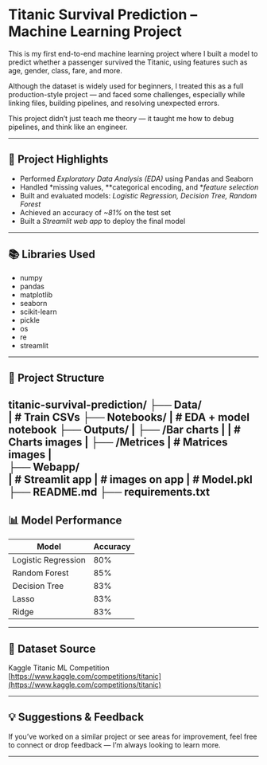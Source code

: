 # Titanic Survival Prediction – Machine Learning Project

This is my first end-to-end machine learning project where I built a model to predict whether a passenger survived the Titanic, using features such as age, gender, class, fare, and more.

Although the dataset is widely used for beginners, I treated this as a full production-style project — and faced some challenges, especially while linking files, building pipelines, and resolving unexpected errors.

This project didn’t just teach me theory — it taught me how to debug pipelines, and think like an engineer.

---

## 🚀 Project Highlights

- Performed *Exploratory Data Analysis (EDA)* using Pandas and Seaborn
- Handled *missing values, **categorical encoding, and **feature selection*
- Built and evaluated models: *Logistic Regression, Decision Tree, Random Forest*
- Achieved an accuracy of *~81%* on the test set
- Built a *Streamlit web app* to deploy the final model

---

## 📚 Libraries Used

- numpy
- pandas
- matplotlib
- seaborn
- scikit-learn
- pickle
- os
- re
- streamlit

---

## 📁 Project Structure
titanic-survival-prediction/ 
├── Data/                
|           # Train CSVs 
├── Notebooks/
|          # EDA + model notebook 
├── Outputs/
|           ├── /Bar charts
|           |       # Charts images
|           ├── /Metrices
|                   # Matrices images
|               
├── Webapp/                 
|           # Streamlit app
|           # images on app
|           # Model.pkl
├── README.md 
├── requirements.txt
---

## 📊 Model Performance

| Model               | Accuracy |
|---------------------|----------|
| Logistic Regression | 80%      |
| Random Forest       | 85%      |
| Decision Tree       | 83%      |
| Lasso               | 83%      |
| Ridge               | 83%      |

---

## 🔗 Dataset Source

Kaggle Titanic ML Competition  
[https://www.kaggle.com/competitions/titanic](https://www.kaggle.com/competitions/titanic)

---

## 💡 Suggestions & Feedback

If you’ve worked on a similar project or see areas for improvement, feel free to connect or drop feedback — I’m always looking to learn more.

---
